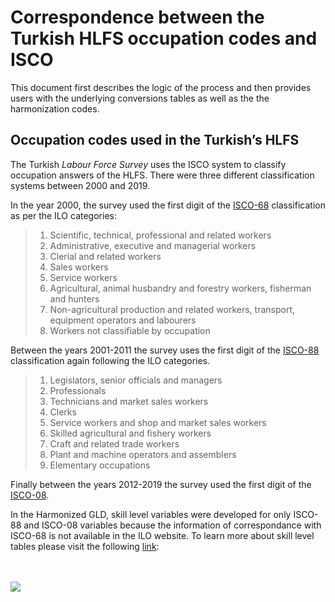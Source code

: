 # Correspondence between the Turkish HLFS occupation codes and ISCO

This document first describes the logic of the process and then provides users with the underlying conversions tables as well as the  the harmonization codes.

## Occupation codes used in the Turkish’s HLFS

The Turkish *Labour Force Survey* uses the ISCO system to classify occupation answers of the HLFS. There were three different classification systems between 2000 and 2019. 

In the year 2000, the survey used the first digit of the [ISCO-68](https://www.ilo.org/public/english/bureau/stat/isco/isco68/major.htm) classification as per the ILO categories:
> 1. Scientific, technical, professional and related workers
> 2. Administrative, executive and managerial workers
> 3. Clerial and related workers
> 4. Sales workers
> 5. Service workers
> 6. Agricultural, animal husbandry and forestry workers, fisherman and hunters
> 7. Non-agricultural production and related workers, transport, equipment operators and labourers
> 8. Workers not classifiable by occupation


Between the years 2001-2011 the survey uses the first digit of the [ISCO-88](https://www.ilo.org/public/english/bureau/stat/isco/isco88/major.htm) classification again following the ILO categories. 

> 1. Legislators, senior officials and managers
> 2. Professionals
> 3. Technicians and market sales workers
> 4. Clerks
> 5. Service workers and shop and market sales workers
> 6. Skilled agricultural and fishery workers
> 7. Craft and related trade workers
> 8. Plant and machine operators and assemblers
> 9. Elementary occupations

Finally between the years 2012-2019 the survey used the first digit of the [ISCO-08](https://www.ilo.org/public/english/bureau/stat/isco/isco08/index.htm).

In the Harmonized GLD, skill level variables were developed for only ISCO-88 and ISCO-08 variables because the information of correspondance with ISCO-68 is not available in the ILO website. To learn more about skill level tables please visit the following [link](https://ilostat.ilo.org/resources/concepts-and-definitions/classification-occupation/):

<br></br>
![](/Support/Country%20Survey%20Details/MEX/ENOE/utilities/isco.png)
<br></br>






